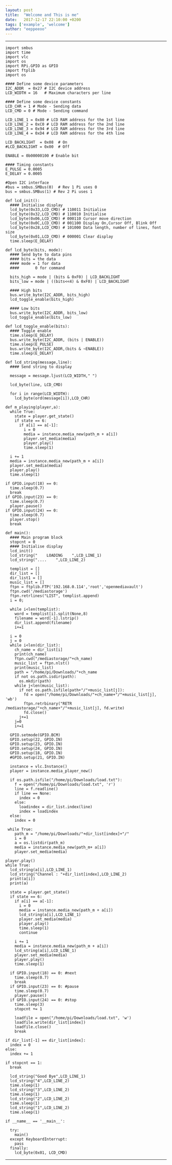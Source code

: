 ```yaml
---
layout: post
title:  "Welcome and This is me"
date:   2017-12-17 22:10:00 +0200
tags: ['example', 'welcome']
author: "eeppeeoo"
---
```


--- 
    import smbus
    import time
    import vlc
    import os
    import RPi.GPIO as GPIO
    import ftplib
    import os

    #### Define some device parameters
    I2C_ADDR  = 0x27 # I2C device address
    LCD_WIDTH = 16   # Maximum characters per line

    #### Define some device constants
    LCD_CHR = 1 # Mode - Sending data
    LCD_CMD = 0 # Mode - Sending command

    LCD_LINE_1 = 0x80 # LCD RAM address for the 1st line
    LCD_LINE_2 = 0xC0 # LCD RAM address for the 2nd line
    LCD_LINE_3 = 0x94 # LCD RAM address for the 3rd line
    LCD_LINE_4 = 0xD4 # LCD RAM address for the 4th line

    LCD_BACKLIGHT  = 0x08  # On
    #LCD_BACKLIGHT = 0x00  # Off

    ENABLE = 0b00000100 # Enable bit

    #### Timing constants
    E_PULSE = 0.0005
    E_DELAY = 0.0005

    #Open I2C interface
    #bus = smbus.SMBus(0)  # Rev 1 Pi uses 0
    bus = smbus.SMBus(1) # Rev 2 Pi uses 1

    def lcd_init():
      #### Initialise display
      lcd_byte(0x33,LCD_CMD) # 110011 Initialise
      lcd_byte(0x32,LCD_CMD) # 110010 Initialise
      lcd_byte(0x06,LCD_CMD) # 000110 Cursor move direction
      lcd_byte(0x0C,LCD_CMD) # 001100 Display On,Cursor Off, Blink Off 
      lcd_byte(0x28,LCD_CMD) # 101000 Data length, number of lines, font size
      lcd_byte(0x01,LCD_CMD) # 000001 Clear display
      time.sleep(E_DELAY)

    def lcd_byte(bits, mode):
      #### Send byte to data pins
      #### bits = the data
      #### mode = 1 for data
      ####       0 for command

      bits_high = mode | (bits & 0xF0) | LCD_BACKLIGHT
      bits_low = mode | ((bits<<4) & 0xF0) | LCD_BACKLIGHT

      #### High bits
      bus.write_byte(I2C_ADDR, bits_high)
      lcd_toggle_enable(bits_high)

      #### Low bits
      bus.write_byte(I2C_ADDR, bits_low)
      lcd_toggle_enable(bits_low)

    def lcd_toggle_enable(bits):
      #### Toggle enable
      time.sleep(E_DELAY)
      bus.write_byte(I2C_ADDR, (bits | ENABLE))
      time.sleep(E_PULSE)
      bus.write_byte(I2C_ADDR,(bits & ~ENABLE))
      time.sleep(E_DELAY)

    def lcd_string(message,line):
      #### Send string to display

      message = message.ljust(LCD_WIDTH," ")

      lcd_byte(line, LCD_CMD)

      for i in range(LCD_WIDTH):
        lcd_byte(ord(message[i]),LCD_CHR)

    def m_playing(player,a):
      while True:
        state = player.get_state()
        if state == 6:
          if a[i] == a[-1]:
            i = 0
            media = instance.media_new(path_m + a[i])
            player.set_media(media)
            player.play()
            time.sleep(1)
      
      i += 1
      media = instance.media_new(path_m + a[i])
      player.set_media(media)
      player.play()
      time.sleep(1)
    
    if GPIO.input(18) == 0:
      time.sleep(0.7)
      break
    if GPIO.input(23) == 0:
      time.sleep(0.7)
      player.pause()
    if GPIO.input(24) == 0:
      time.sleep(0.7)
      player.stop()
      break

    def main():
      #### Main program block
      stopcnt = 0
      #### Initialise display
      lcd_init()
      lcd_string("    LOADING    ",LCD_LINE_1)
      lcd_string("....    ",LCD_LINE_2)

      templist = []
      dir_list = []
      dir_list1 = []
      music_list = []
      ftpn = ftplib.FTP('192.168.0.114','root','openmediavault')
      ftpn.cwd('/mediastorage')
      ftpn.retrlines("LIST", templist.append)
      i = 0;

      while i<len(templist):
        word = templist[i].split(None,8)
        filename = word[-1].lstrip()
        dir_list.append(filename)
        i+=1

      i = 0
      j = 0
      while i<len(dir_list):
        ch_name = dir_list[i]
        print(ch_name)
        ftpn.cwd("/mediastorage/"+ch_name)
        music_list = ftpn.nlst()
        print(music_list)
        path = "/home/pi/Downloads/"+ch_name
        if not os.path.isdir(path):
          os.mkdir(path)
        while j<len(music_list):
          if not os.path.isfile(path+"/"+music_list[j]):
            fd = open("/home/pi/Downloads/"+ch_name+"/"+music_list[j], 'wb')
            ftpn.retrbinary("RETR /mediastorage/"+ch_name+"/"+music_list[j], fd.write)
            fd.close()
          j+=1
        j=0 
        i+=1

      GPIO.setmode(GPIO.BCM)
      GPIO.setup(22, GPIO.IN)
      GPIO.setup(23, GPIO.IN)
      GPIO.setup(24, GPIO.IN)
      GPIO.setup(18, GPIO.IN)
      #GPIO.setup(21, GPIO.IN)

      instance = vlc.Instance()
      player = instance.media_player_new()

      if os.path.isfile("/home/pi/Downloads/load.txt"):
        f = open("/home/pi/Downloads/load.txt", 'r')
        line = f.readline()
        if line == None:
          index = 0
        else:
          loadindex = dir_list.index(line)
          index = loadindex
      else:
        index = 0
    
     while True:  
        path_m = "/home/pi/Downloads/"+dir_list[index]+"/"
        i = 0
        a = os.listdir(path_m)
        media = instance.media_new(path_m+ a[i])
        player.set_media(media)
   
    player.play()
    while True:
      lcd_string(a[i],LCD_LINE_1)
      lcd_string("Channel : "+dir_list[index],LCD_LINE_2)
      print(a[i])
      print(a)
      
      state = player.get_state()
      if state == 6:
        if a[i] == a[-1]:
          i = 0
          media = instance.media_new(path_m + a[i])
          lcd_string(a[i],LCD_LINE_1)
          player.set_media(media)
          player.play()
          time.sleep(1)
          continue
        
        i += 1
        media = instance.media_new(path_m + a[i])
        lcd_string(a[i],LCD_LINE_1)
        player.set_media(media)
        player.play()
        time.sleep(1)
      
      if GPIO.input(18) == 0: #next
        time.sleep(0.7)
        break
      if GPIO.input(23) == 0: #pause
        time.sleep(0.7)
        player.pause()
      if GPIO.input(24) == 0: #stop
        time.sleep(3)
        stopcnt += 1

        loadfile = open("/home/pi/Downloads/load.txt", 'w')
        loadfile.write(dir_list[index])
        loadfile.close()
        break
      
    if dir_list[-1] == dir_list[index]:
      index = 0
    else:
      index += 1
        
    if stopcnt == 1:
      break
    
      lcd_string("Good Bye",LCD_LINE_1)
      lcd_string("4",LCD_LINE_2)
      time.sleep(1)
      lcd_string("3",LCD_LINE_2)
      time.sleep(1)
      lcd_string("2",LCD_LINE_2)
      time.sleep(1)
      lcd_string("1",LCD_LINE_2)
      time.sleep(1)

    if __name__ == '__main__':

      try:
        main()
      except KeyboardInterrupt:
        pass
      finally:
        lcd_byte(0x01, LCD_CMD)
---
